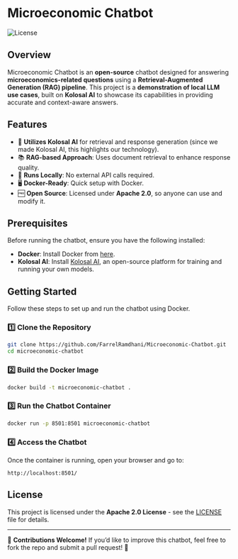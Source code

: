 # Microeconomic Chatbot

![License](https://img.shields.io/badge/license-Apache%202.0-blue.svg)

## Overview
Microeconomic Chatbot is an **open-source** chatbot designed for answering **microeconomics-related questions** using a **Retrieval-Augmented Generation (RAG) pipeline**. This project is a **demonstration of local LLM use cases**, built on **Kolosal AI** to showcase its capabilities in providing accurate and context-aware answers.

## Features
- 🚀 **Utilizes Kolosal AI** for retrieval and response generation (since we made Kolosal AI, this highlights our technology).
- 📚 **RAG-based Approach**: Uses document retrieval to enhance response quality.
- 🔄 **Runs Locally**: No external API calls required.
- 🖥️ **Docker-Ready**: Quick setup with Docker.
- 🆓 **Open Source**: Licensed under **Apache 2.0**, so anyone can use and modify it.

## Prerequisites
Before running the chatbot, ensure you have the following installed:
- **Docker**: Install Docker from [here](https://docs.docker.com/get-docker/).
- **Kolosal AI**: Install [Kolosal AI](https://kolosal.ai), an open-source platform for training and running your own models.

## Getting Started
Follow these steps to set up and run the chatbot using Docker.

### 1️⃣ Clone the Repository
```sh
git clone https://github.com/FarrelRamdhani/Microeconomic-Chatbot.git
cd microeconomic-chatbot
```

### 2️⃣ Build the Docker Image
```sh
docker build -t microeconomic-chatbot .
```

### 3️⃣ Run the Chatbot Container
```sh
docker run -p 8501:8501 microeconomic-chatbot
```

### 4️⃣ Access the Chatbot
Once the container is running, open your browser and go to:
```
http://localhost:8501/
```

## License
This project is licensed under the **Apache 2.0 License** - see the [LICENSE](LICENSE) file for details.

---

👥 **Contributions Welcome!** If you’d like to improve this chatbot, feel free to fork the repo and submit a pull request! 🚀